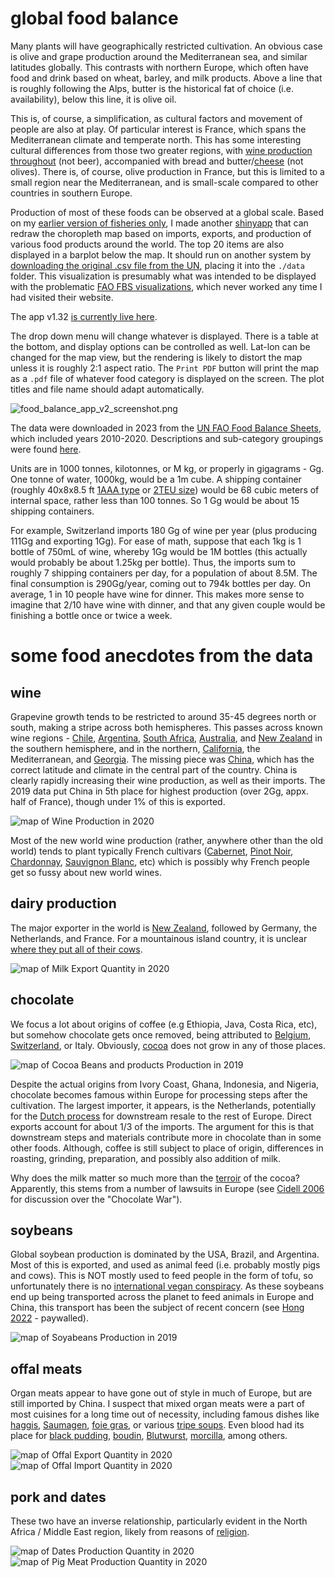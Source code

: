 # global food balance #
Many plants will have geographically restricted cultivation. An obvious case is olive and grape production around the Mediterranean sea, and similar latitudes globally. This contrasts with northern Europe, which often have food and drink based on wheat, barley, and milk products. Above a line that is roughly following the Alps, butter is the historical fat of choice (i.e. availability), below this line, it is olive oil.

This is, of course, a simplification, as cultural factors and movement of people are also at play. Of particular interest is France, which spans the Mediterranean climate and temperate north. This has some interesting cultural differences from those two greater regions, with [wine production throughout](https://en.wikipedia.org/wiki/French_wine) (not beer), accompanied with bread and butter/[cheese](https://en.wikipedia.org/wiki/List_of_French_cheeses) (not olives). There is, of course, olive production in France, but this is limited to a small region near the Mediterranean, and is small-scale compared to other countries in southern Europe.

Production of most of these foods can be observed at a global scale. Based on my [earlier version of fisheries only](https://github.com/wrf/misc-analyses/tree/master/fisheries), I made another [shinyapp](https://shiny.rstudio.com/) that can redraw the choropleth map based on imports, exports, and production of various food products around the world. The top 20 items are also displayed in a barplot below the map. It should run on another system by [downloading the original .csv file from the UN](http://www.fao.org/faostat/en/#data/FBS), placing it into the `./data` folder. This visualization is presumably what was intended to be displayed with the problematic [FAO FBS visualizations](https://www.fao.org/faostat/en/#data/FBS/visualize), which never worked any time I had visited their website.

The app v1.32 [is currently live here](https://wrfbiolum.shinyapps.io/foodbalance/).

The drop down menu will change whatever is displayed. There is a table at the bottom, and display options can be controlled as well. Lat-lon can be changed for the map view, but the rendering is likely to distort the map unless it is roughly 2:1 aspect ratio. The `Print PDF` button will print the map as a `.pdf` file of whatever food category is displayed on the screen. The plot titles and file name should adapt automatically.

![food_balance_app_v2_screenshot.png](https://github.com/wrf/foodbalance/blob/main/images/food_balance_app_v2_screenshot.png)

The data were downloaded in 2023 from the [UN FAO Food Balance Sheets](http://www.fao.org/faostat/en/#data/FBS), which included years 2010-2020. Descriptions and sub-category groupings were found [here](https://www.fao.org/faostat/en/#definitions).

Units are in 1000 tonnes, kilotonnes, or M kg, or properly in gigagrams - Gg. One tonne of water, 1000kg, would be a 1m cube. A shipping container (roughly 40x8x8.5 ft [1AAA type](https://en.wikipedia.org/wiki/ISO_668) or [2TEU size](https://en.wikipedia.org/wiki/Twenty-foot_equivalent_unit)) would be 68 cubic meters of internal space, rather less than 100 tonnes. So 1 Gg would be about 15 shipping containers.

For example, Switzerland imports 180 Gg of wine per year (plus producing 111Gg and exporting 1Gg). For ease of math, suppose that each 1kg is 1 bottle of 750mL of wine, whereby 1Gg would be 1M bottles (this actually would probably be about 1.25kg per bottle). Thus, the imports sum to roughly 7 shipping containers per day, for a population of about 8.5M. The final consumption is 290Gg/year, coming out to 794k bottles per day. On average, 1 in 10 people have wine for dinner. This makes more sense to imagine that 2/10 have wine with dinner, and that any given couple would be finishing a bottle once or twice a week.

# some food anecdotes from the data #
## wine ##
Grapevine growth tends to be restricted to around 35-45 degrees north or south, making a stripe across both hemispheres. This passes across known wine regions - [Chile](https://en.wikipedia.org/wiki/Chilean_wine), [Argentina](https://en.wikipedia.org/wiki/Argentine_wine), [South Africa](https://en.wikipedia.org/wiki/South_African_wine), [Australia](https://en.wikipedia.org/wiki/Australian_wine), and [New Zealand](https://en.wikipedia.org/wiki/New_Zealand_wine) in the southern hemisphere, and in the northern, [California](https://en.wikipedia.org/wiki/California_wine), the Mediterranean, and [Georgia](https://en.wikipedia.org/wiki/Georgian_wine). The missing piece was [China](https://en.wikipedia.org/wiki/Wine_in_China), which has the correct latitude and climate in the central part of the country. China is clearly rapidly increasing their wine production, as well as their imports. The 2019 data put China in 5th place for highest production (over 2Gg, appx. half of France), though under 1% of this is exported.

![map of Wine Production in 2020](https://github.com/wrf/foodbalance/blob/main/images/Wine_Production_Y2020.png)

Most of the new world wine production (rather, anywhere other than the old world) tends to plant typically French cultivars ([Cabernet](https://en.wikipedia.org/wiki/Cabernet_Sauvignon), [Pinot Noir](https://en.wikipedia.org/wiki/Pinot_noir), [Chardonnay](https://en.wikipedia.org/wiki/Chardonnay), [Sauvignon Blanc](https://en.wikipedia.org/wiki/Sauvignon_blanc), etc) which is possibly why French people get so fussy about new world wines.

## dairy production ##
The major exporter in the world is [New Zealand](https://www.dcanz.com/about-the-nz-dairy-industry/), followed by Germany, the Netherlands, and France. For a mountainous island country, it is unclear [where they put all of their cows](https://en.wikipedia.org/wiki/Dairy_farming_in_New_Zealand).

![map of Milk Export Quantity in 2020](https://github.com/wrf/foodbalance/blob/main/images/Milk_-_Excluding_Butter_Export_Quantity_Y2020.png)

## chocolate ##
We focus a lot about origins of coffee (e.g Ethiopia, Java, Costa Rica, etc), but somehow chocolate gets once removed, being attributed to [Belgium](https://en.wikipedia.org/wiki/Belgian_chocolate), [Switzerland](https://en.wikipedia.org/wiki/Swiss_chocolate), or Italy. Obviously, [cocoa](https://en.wikipedia.org/wiki/Theobroma_cacao) does not grow in any of those places.

![map of Cocoa Beans and products Production in 2019](https://github.com/wrf/foodbalance/blob/main/images/Cocoa_Beans_and_products_Production_Y2019.png)

Despite the actual origins from Ivory Coast, Ghana, Indonesia, and Nigeria, chocolate becomes famous within Europe for processing steps after the cultivation. The largest importer, it appears, is the Netherlands, potentially for the [Dutch process](https://en.wikipedia.org/wiki/Dutch_process_cocoa) for downstream resale to the rest of Europe. Direct exports account for about 1/3 of the imports. The argument for this is that downstream steps and materials contribute more in chocolate than in some other foods. Although, coffee is still subject to place of origin, differences in roasting, grinding, preparation, and possibly also addition of milk.

Why does the milk matter so much more than the [terroir](https://en.wikipedia.org/wiki/Terroir) of the cocoa? Apparently, this stems from a number of lawsuits in Europe (see [Cidell 2006](https://doi.org/10.1016/j.geoforum.2006.02.006) for discussion over the "Chocolate War").

## soybeans ##
Global soybean production is dominated by the USA, Brazil, and Argentina. Most of this is exported, and used as animal feed (i.e. probably mostly pigs and cows). This is NOT mostly used to feed people in the form of tofu, so unfortunately there is no [international vegan conspiracy](https://en.wikipedia.org/wiki/Veganism#Philosophy). As these soybeans end up being transported across the planet to feed animals in Europe and China, this transport has been the subject of recent concern (see [Hong 2022](https://www.science.org/doi/10.1126/science.abj1572) - paywalled).

![map of Soyabeans Production in 2019](https://github.com/wrf/foodbalance/blob/main/images/Soyabeans_Production_Y2019.png)

## offal meats ##
Organ meats appear to have gone out of style in much of Europe, but are still imported by China. I suspect that mixed organ meats were a part of most cuisines for a long time out of necessity, including famous dishes like [haggis](https://en.wikipedia.org/wiki/Haggis), [Saumagen](https://en.wikipedia.org/wiki/Saumagen), [foie gras](https://en.wikipedia.org/wiki/Foie_gras), or various [tripe soups](https://en.wikipedia.org/wiki/Tripe_soup). Even blood had its place for [black pudding](https://en.wikipedia.org/wiki/Black_pudding), [boudin](https://en.wikipedia.org/wiki/Boudin), [Blutwurst](https://de.wikipedia.org/wiki/Blutwurst), [morcilla](https://es.wikipedia.org/wiki/Morcilla), among others. 

![map of Offal Export Quantity in 2020](https://github.com/wrf/foodbalance/blob/main/images/Offals_Export_Quantity_Y2020.png)
![map of Offal Import Quantity in 2020](https://github.com/wrf/foodbalance/blob/main/images/Offals_Import_Quantity_Y2020.png)

## pork and dates ##
These two have an inverse relationship, particularly evident in the North Africa / Middle East region, likely from reasons of [religion](https://en.wikipedia.org/wiki/Religious_restrictions_on_the_consumption_of_pork).

![map of Dates Production Quantity in 2020](https://github.com/wrf/foodbalance/blob/main/images/Dates_Production_Y2020.png)
![map of Pig Meat Production Quantity in 2020](https://github.com/wrf/foodbalance/blob/main/images/Pigmeat_Production_Y2020.png)

